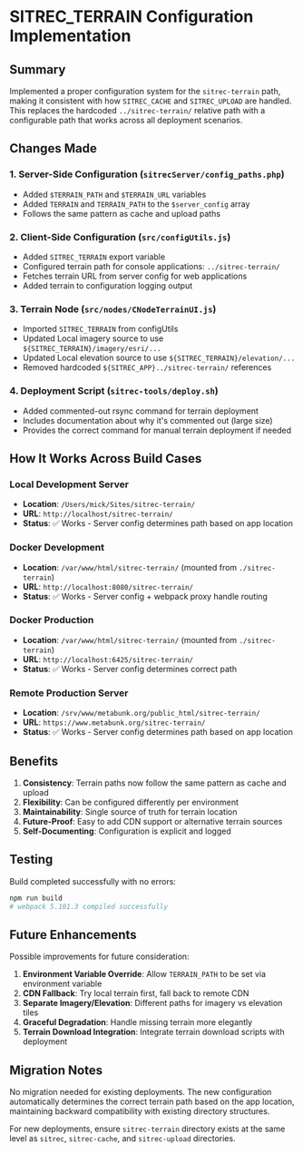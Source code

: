 # SITREC_TERRAIN Configuration Implementation

## Summary
Implemented a proper configuration system for the `sitrec-terrain` path, making it consistent with how `SITREC_CACHE` and `SITREC_UPLOAD` are handled. This replaces the hardcoded `../sitrec-terrain/` relative path with a configurable path that works across all deployment scenarios.

## Changes Made

### 1. Server-Side Configuration (`sitrecServer/config_paths.php`)
- Added `$TERRAIN_PATH` and `$TERRAIN_URL` variables
- Added `TERRAIN` and `TERRAIN_PATH` to the `$server_config` array
- Follows the same pattern as cache and upload paths

### 2. Client-Side Configuration (`src/configUtils.js`)
- Added `SITREC_TERRAIN` export variable
- Configured terrain path for console applications: `../sitrec-terrain/`
- Fetches terrain URL from server config for web applications
- Added terrain to configuration logging output

### 3. Terrain Node (`src/nodes/CNodeTerrainUI.js`)
- Imported `SITREC_TERRAIN` from configUtils
- Updated Local imagery source to use `${SITREC_TERRAIN}/imagery/esri/...`
- Updated Local elevation source to use `${SITREC_TERRAIN}/elevation/...`
- Removed hardcoded `${SITREC_APP}../sitrec-terrain/` references

### 4. Deployment Script (`sitrec-tools/deploy.sh`)
- Added commented-out rsync command for terrain deployment
- Includes documentation about why it's commented out (large size)
- Provides the correct command for manual terrain deployment if needed

## How It Works Across Build Cases

### Local Development Server
- **Location**: `/Users/mick/Sites/sitrec-terrain/`
- **URL**: `http://localhost/sitrec-terrain/`
- **Status**: ✅ Works - Server config determines path based on app location

### Docker Development
- **Location**: `/var/www/html/sitrec-terrain/` (mounted from `./sitrec-terrain`)
- **URL**: `http://localhost:8080/sitrec-terrain/`
- **Status**: ✅ Works - Server config + webpack proxy handle routing

### Docker Production
- **Location**: `/var/www/html/sitrec-terrain/` (mounted from `./sitrec-terrain`)
- **URL**: `http://localhost:6425/sitrec-terrain/`
- **Status**: ✅ Works - Server config determines correct path

### Remote Production Server
- **Location**: `/srv/www/metabunk.org/public_html/sitrec-terrain/`
- **URL**: `https://www.metabunk.org/sitrec-terrain/`
- **Status**: ✅ Works - Server config determines path based on app location

## Benefits

1. **Consistency**: Terrain paths now follow the same pattern as cache and upload
2. **Flexibility**: Can be configured differently per environment
3. **Maintainability**: Single source of truth for terrain location
4. **Future-Proof**: Easy to add CDN support or alternative terrain sources
5. **Self-Documenting**: Configuration is explicit and logged

## Testing

Build completed successfully with no errors:
```bash
npm run build
# webpack 5.101.3 compiled successfully
```

## Future Enhancements

Possible improvements for future consideration:

1. **Environment Variable Override**: Allow `TERRAIN_PATH` to be set via environment variable
2. **CDN Fallback**: Try local terrain first, fall back to remote CDN
3. **Separate Imagery/Elevation**: Different paths for imagery vs elevation tiles
4. **Graceful Degradation**: Handle missing terrain more elegantly
5. **Terrain Download Integration**: Integrate terrain download scripts with deployment

## Migration Notes

No migration needed for existing deployments. The new configuration automatically determines the correct terrain path based on the app location, maintaining backward compatibility with existing directory structures.

For new deployments, ensure `sitrec-terrain` directory exists at the same level as `sitrec`, `sitrec-cache`, and `sitrec-upload` directories.